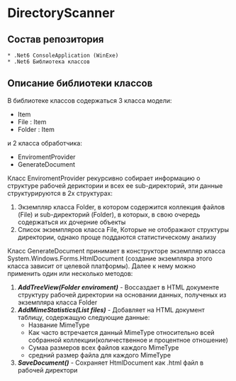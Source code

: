 # DirectoryScanner

## Состав репозитория
	* .Net6 ConsoleApplication (WinExe)
	* .Net6 Библиотека классов

## Описание библиотеки классов
В библиотеке классов содержаться 3 класса модели:
* Item
* File : Item
* Folder : Item

и 2 класса обработчика:
* EnviromentProvider
* GenerateDocument

Класс EnviromentProvider рекурсивно собирает информацию о структуре рабочей дериктории и всех ее sub-директорий, эти данные структурируются в 2х структурах:
1. Экземпляр класса Folder, в котором содержится коллекция файлов (File) и sub-директорий (Folder), в которых, в свою очередь содержаться их дочерние объекты
2. Список экземпляров класса File, Которые не отображают структуры директории, однако проще поддаются статистическому анализу

Класс GenerateDocument принимает в конструкторе экземпляр класса System.Windows.Forms.HtmlDocument (создание экземпляра этого класса зависит от целевой платформы).
Далее к нему можно применить один или несколько методов:
1. ***AddTreeView(Folder enviroment)*** - Воссаздает в HTML документе структуру рабочей директории на основании данных, полученых из экземпляра класса Folder
2. ***AddMimeStatistics(List<File> files)*** - Добавляет на HTML документ таблицу, содержащую следующие данные:
	* Название MimeType
	* Как часто встречается данный MimeType относительно всей собранной коллекции(количественное и процентное отношение)
	* Сумаа размеров всех файлов каждого MimeType
	* средний размер файла для каждого MimeType
3. ***SaveDocument()*** - Сохраняет HtmlDocument как .html файл в рабочей директори
